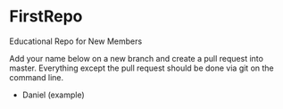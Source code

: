 # FirstRepo
Educational Repo for New Members

Add your name below on a new branch and create a pull request into master. Everything except the pull request should be done via git on the command line.
- Daniel (example)
